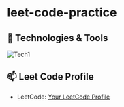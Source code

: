 # leet-code-practice

## 🔧 Technologies & Tools

![Tech1](https://img.shields.io/badge/-Python-333333?style=flat&logo=python)

## 📫 Leet Code Profile

- LeetCode: [Your LeetCode Profile](https://leetcode.com/alam_r/)
